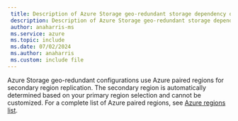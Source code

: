 ```yaml
---
 title: Description of Azure Storage geo-redundant storage dependency on paired regions
 description: Description of Azure Storage geo-redundant storage dependency on paired regions
 author: anaharris-ms
 ms.service: azure
 ms.topic: include
 ms.date: 07/02/2024
 ms.author: anaharris
 ms.custom: include file
---
```


Azure Storage geo-redundant configurations use Azure paired regions for secondary region replication. The secondary region is automatically determined based on your primary region selection and cannot be customized. For a complete list of Azure paired regions, see [Azure regions list](../../regions-list.md).
